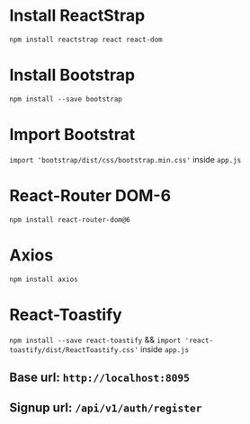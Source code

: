 # Install ReactStrap
`npm install reactstrap react react-dom`

# Install Bootstrap
`npm install --save bootstrap`

# Import Bootstrat
`import 'bootstrap/dist/css/bootstrap.min.css'` inside `app.js`

# React-Router DOM-6
`npm install react-router-dom@6`

# Axios
`npm install axios`

# React-Toastify
`npm install --save react-toastify` && `import 'react-toastify/dist/ReactToastify.css'` inside `app.js`


## Base url: `http://localhost:8095`
## Signup url: `/api/v1/auth/register`